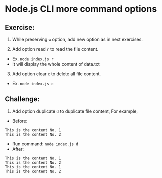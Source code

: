 # Node.js CLI more command options

## Exercise:

1. While preserving `w` option, add new option as in next exercises.

2. Add option read `r` to read the file content.

- Ex. `node index.js r`
- It will display the whole content of data.txt

3. Add option clear `c` to delete all file content.

- Ex. `node index.js c`

## Challenge:

1. Add option duplicate `d` to duplicate file content, For example,

- Before:

```
This is the content No. 1
This is the content No. 2
```

- Run command: `node index.js d`
- After:

```
This is the content No. 1
This is the content No. 2
This is the content No. 1
This is the content No. 2
```
